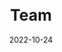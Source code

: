 ---
title: Team
date: 2022-10-24

type: landing

sections:
  - block: people
    content:
      title: Who we are
      # Choose which groups/teams of users to display.
      #   Edit `user_groups` in each user's profile to add them to one or more of these groups.
      user_groups:
          - Principal Investigator
          - Researchers
          - PhD Students
          - Postdocs
          - Technicians
          - Visitors
          - Alumni
      #sort_by: Params.role
      #sort_ascending: true
    design:
      show_interests: false
      show_role: true
      show_social: false
---